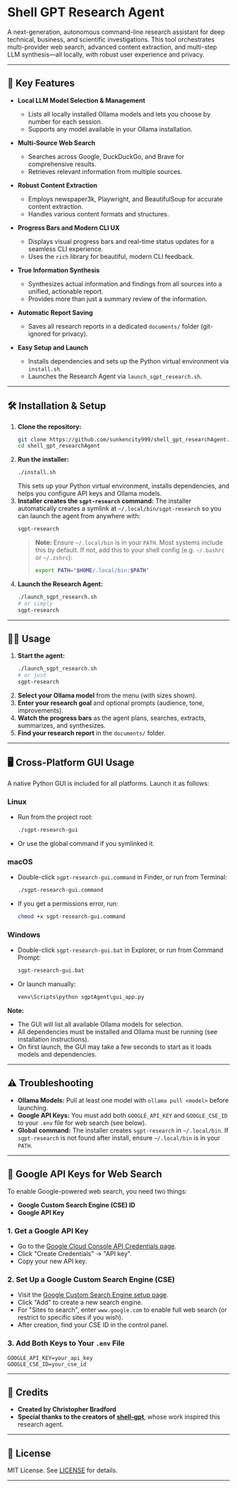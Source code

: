 # Shell GPT Research Agent

A next-generation, autonomous command-line research assistant for deep technical, business, and scientific investigations. This tool orchestrates multi-provider web search, advanced content extraction, and multi-step LLM synthesis—all locally, with robust user experience and privacy.

---

## 🚀 Key Features

- **Local LLM Model Selection & Management**
  - Lists all locally installed Ollama models and lets you choose by number for each session.
  - Supports any model available in your Ollama installation.

- **Multi-Source Web Search**
  - Searches across Google, DuckDuckGo, and Brave for comprehensive results.
  - Retrieves relevant information from multiple sources.

- **Robust Content Extraction**
  - Employs newspaper3k, Playwright, and BeautifulSoup for accurate content extraction.
  - Handles various content formats and structures.

- **Progress Bars and Modern CLI UX**
  - Displays visual progress bars and real-time status updates for a seamless CLI experience.
  - Uses the `rich` library for beautiful, modern CLI feedback.

- **True Information Synthesis**
  - Synthesizes actual information and findings from all sources into a unified, actionable report.
  - Provides more than just a summary review of the information.

- **Automatic Report Saving**
  - Saves all research reports in a dedicated `documents/` folder (git-ignored for privacy).

- **Easy Setup and Launch**
  - Installs dependencies and sets up the Python virtual environment via `install.sh`.
  - Launches the Research Agent via `launch_sgpt_research.sh`.

---

## 🛠️ Installation & Setup

1. **Clone the repository:**
   ```bash
   git clone https://github.com/sunkencity999/shell_gpt_researchAgent.git
   cd shell_gpt_researchAgent
   ```
2. **Run the installer:**
   ```bash
   ./install.sh
   ```
   This sets up your Python virtual environment, installs dependencies, and helps you configure API keys and Ollama models.
3. **Installer creates the `sgpt-research` command:**
   The installer automatically creates a symlink at `~/.local/bin/sgpt-research` so you can launch the agent from anywhere with:
   ```bash
   sgpt-research
   ```
   > **Note:** Ensure `~/.local/bin` is in your `PATH`. Most systems include this by default. If not, add this to your shell config (e.g. `~/.bashrc` or `~/.zshrc`):
   > ```bash
   > export PATH="$HOME/.local/bin:$PATH"
   > ```
4. **Launch the Research Agent:**
   ```bash
   ./launch_sgpt_research.sh
   # or simply
   sgpt-research
   ```

---

## 🧑‍💻 Usage

1. **Start the agent:**
   ```bash
   ./launch_sgpt_research.sh
   # or just
   sgpt-research
   ```
2. **Select your Ollama model** from the menu (with sizes shown).
3. **Enter your research goal** and optional prompts (audience, tone, improvements).
4. **Watch the progress bars** as the agent plans, searches, extracts, summarizes, and synthesizes.
5. **Find your research report** in the `documents/` folder.

---

## 🖥️ Cross-Platform GUI Usage

A native Python GUI is included for all platforms. Launch it as follows:

### Linux
- Run from the project root:
  ```bash
  ./sgpt-research-gui
  ```
- Or use the global command if you symlinked it.

### macOS
- Double-click `sgpt-research-gui.command` in Finder, or run from Terminal:
  ```bash
  ./sgpt-research-gui.command
  ```
- If you get a permissions error, run:
  ```bash
  chmod +x sgpt-research-gui.command
  ```

### Windows
- Double-click `sgpt-research-gui.bat` in Explorer, or run from Command Prompt:
  ```bat
  sgpt-research-gui.bat
  ```
- Or launch manually:
  ```bat
  venv\Scripts\python sgptAgent\gui_app.py
  ```

**Note:**
- The GUI will list all available Ollama models for selection.
- All dependencies must be installed and Ollama must be running (see installation instructions).
- On first launch, the GUI may take a few seconds to start as it loads models and dependencies.

---

## ⚠️ Troubleshooting

- **Ollama Models:** Pull at least one model with `ollama pull <model>` before launching.
- **Google API Keys:** You must add both `GOOGLE_API_KEY` and `GOOGLE_CSE_ID` to your `.env` file for web search (see below).
- **Global command:** The installer creates `sgpt-research` in `~/.local/bin`. If `sgpt-research` is not found after install, ensure `~/.local/bin` is in your `PATH`.

---

## 🔑 Google API Keys for Web Search

To enable Google-powered web search, you need two things:

- **Google Custom Search Engine (CSE) ID**
- **Google API Key**

### 1. Get a Google API Key
- Go to the [Google Cloud Console API Credentials page](https://console.cloud.google.com/apis/credentials).
- Click "Create Credentials" → "API key".
- Copy your new API key.

### 2. Set Up a Google Custom Search Engine (CSE)
- Visit the [Google Custom Search Engine setup page](https://cse.google.com/cse/all).
- Click "Add" to create a new search engine.
- For "Sites to search", enter `www.google.com` to enable full web search (or restrict to specific sites if you wish).
- After creation, find your CSE ID in the control panel.

### 3. Add Both Keys to Your `.env` File
```
GOOGLE_API_KEY=your_api_key
GOOGLE_CSE_ID=your_cse_id
```

---

## 🙏 Credits

- **Created by Christopher Bradford**
- **Special thanks to the creators of [shell-gpt](https://github.com/TheR1D/shell_gpt)**, whose work inspired this research agent.

---

## 📄 License

MIT License. See [LICENSE](LICENSE) for details.

---

